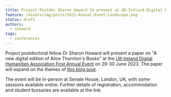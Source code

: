 ```yaml
---
title: Project Postdoc Sharon Howard to present at UK-Ireland Digital Humanities Association Event
feature: /assets/img/posts/2023-Annual-Event-Landscape.png
status: draft
authors:
  - showard
tags:
  - conferences
---
```


Project postdoctoral fellow Dr Sharon Howard will present a paper on "A new digital edition of Alice Thornton's Books" at the [UK-Ireland Digital Humanities Association First Annual Event](https://digitalhumanities-uk-ie.org/news-events/annual-event/) on 29-30 June 2023. The paper will expand on the themes of [this blog post](https://thornton.kdl.kcl.ac.uk/posts/blog/2022-08-25-encoding-alice-thorntons-books/). 

The event will be in-person at Senate House, London, UK, with some sessions available online. Further details of registration, accommodation and student bursaries are available at the link.

